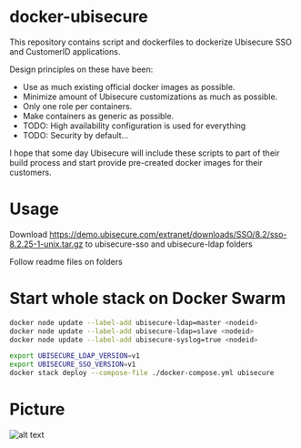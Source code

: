 # docker-ubisecure
This repository contains script and dockerfiles to dockerize Ubisecure SSO and CustomerID applications.

Design principles on these have been:
* Use as much existing official docker images as possible.
* Minimize amount of Ubisecure customizations as much as possible.
* Only one role per containers.
* Make containers as generic as possible.
* TODO: High availability configuration is used for everything
* TODO: Security by default...

I hope that some day Ubisecure will include these scripts to part of their build process and start provide pre-created docker images for their customers.

# Usage
Download https://demo.ubisecure.com/extranet/downloads/SSO/8.2/sso-8.2.25-1-unix.tar.gz to ubisecure-sso and ubisecure-ldap folders

Follow readme files on folders


# Start whole stack on Docker Swarm
```bash
docker node update --label-add ubisecure-ldap=master <nodeid>
docker node update --label-add ubisecure-ldap=slave <nodeid>
docker node update --label-add ubisecure-syslog=true <nodeid>

export UBISECURE_LDAP_VERSION=v1
export UBISECURE_SSO_VERSION=v1
docker stack deploy --compose-file ./docker-compose.yml ubisecure
```


# Picture
![alt text](https://raw.githubusercontent.com/olljanat/docker-ubisecure/master/screenshots/ubisecure_on_docker.png "Ubisecure on docker")